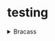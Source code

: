 # testing

<details>
<summary>Bracass</summary>
<font> color="blue">
ejemplazo
</font>

![horde](/img/horde.jpg)
</details>
